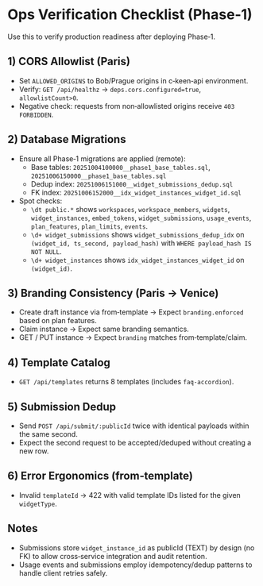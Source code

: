 # Ops Verification Checklist (Phase‑1)

Use this to verify production readiness after deploying Phase‑1.

## 1) CORS Allowlist (Paris)
- Set `ALLOWED_ORIGINS` to Bob/Prague origins in c‑keen‑api environment.
- Verify: `GET /api/healthz` → `deps.cors.configured=true`, `allowlistCount>0`.
- Negative check: requests from non‑allowlisted origins receive `403 FORBIDDEN`.

## 2) Database Migrations
- Ensure all Phase‑1 migrations are applied (remote):
  - Base tables: `20251004100000__phase1_base_tables.sql`, `20251006150000__phase1_base_tables.sql`
  - Dedup index: `20251006151000__widget_submissions_dedup.sql`
  - FK index: `20251006152000__idx_widget_instances_widget_id.sql`
- Spot checks:
  - `\dt public.*` shows `workspaces`, `workspace_members`, `widgets`, `widget_instances`, `embed_tokens`, `widget_submissions`, `usage_events`, `plan_features`, `plan_limits`, `events`.
  - `\d+ widget_submissions` shows `widget_submissions_dedup_idx` on `(widget_id, ts_second, payload_hash)` with `WHERE payload_hash IS NOT NULL`.
  - `\d+ widget_instances` shows `idx_widget_instances_widget_id` on `(widget_id)`.

## 3) Branding Consistency (Paris → Venice)
- Create draft instance via from‑template → Expect `branding.enforced` based on plan features.
- Claim instance → Expect same branding semantics.
- GET / PUT instance → Expect `branding` matches from‑template/claim.

## 4) Template Catalog
- `GET /api/templates` returns 8 templates (includes `faq-accordion`).

## 5) Submission Dedup
- Send `POST /api/submit/:publicId` twice with identical payloads within the same second.
- Expect the second request to be accepted/deduped without creating a new row.

## 6) Error Ergonomics (from‑template)
- Invalid `templateId` → 422 with valid template IDs listed for the given `widgetType`.

## Notes
- Submissions store `widget_instance_id` as publicId (TEXT) by design (no FK) to allow cross‑service integration and audit retention.
- Usage events and submissions employ idempotency/dedup patterns to handle client retries safely.

